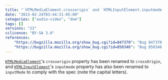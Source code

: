 ```yaml
---
title: "`HTMLMediaElement.crossorigin` and `HTMLInputElement.inputmode` have been renamed"
date: "2013-02-24T03:44:31-05:00"
categories: ["audio-video", "dom"]
tags: []
versions: "22"
cclicense: "BY-SA 3.0"
references:
    "https://bugzilla.mozilla.org/show_bug.cgi?id=847370": "Bug 847370 – HTMLMediaElement - crossOrigin vs crossorigin"
    "https://bugzilla.mozilla.org/show_bug.cgi?id=850346": "Bug 850346 – inputmode vs inputMode for nsHTMLInputElement"
---
```

[`HTMLMediaElement`](https://developer.mozilla.org/en-US/docs/Web/API/HTMLMediaElement)'s `crossorigin` property has been renamed to `crossOrigin`, and [`HTMLInputElement`](https://developer.mozilla.org/en-US/docs/Web/API/HTMLInputElement)'s `inputmode` property has also been renamed to `inputMode` to comply with the spec (note the capital letters).
